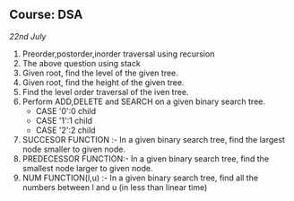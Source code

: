 ## Course: DSA 
_22nd July_
1. Preorder,postorder,inorder traversal using recursion
2. The above question using stack
3. Given root, find the level of the given tree.
4. Given root, find the height of the given tree.
5. Find the level order traversal of the iven tree.
6. Perform ADD,DELETE and SEARCH on a given binary search tree. 
    * CASE '0':0 child
    * CASE '1':1 child
    * CASE '2':2 child
7. SUCCESOR FUNCTION   :- In  a given binary search tree, find the  largest node   smaller to given  node.
8. PREDECESSOR FUNCTION:- In  a given binary search tree, find the  smallest node   larger to given  node.
9. NUM FUNCTION(l,u)   :- In  a given binary search tree, find all the numbers between l and u (in less than linear time)
